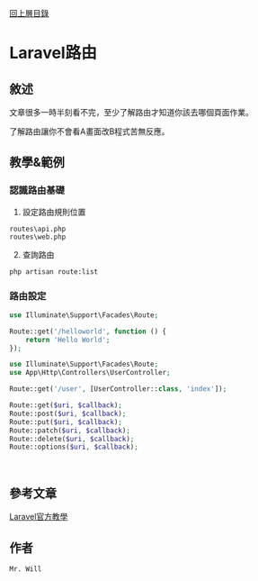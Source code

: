 [回上層目錄](../README.md)

# Laravel路由

## **敘述**
文章很多一時半刻看不完，至少了解路由才知道你該去哪個頁面作業。

了解路由讓你不會看A畫面改B程式苦無反應。

## **教學&範例**

### 認識路由基礎
1. 設定路由規則位置
```
routes\api.php
routes\web.php
```

2. 查詢路由
```
php artisan route:list
```

### 路由設定
```php
use Illuminate\Support\Facades\Route;

Route::get('/helloworld', function () {
    return 'Hello World';
});
```

```php
use Illuminate\Support\Facades\Route;
use App\Http\Controllers\UserController;

Route::get('/user', [UserController::class, 'index']);
```

```php
Route::get($uri, $callback);
Route::post($uri, $callback);
Route::put($uri, $callback);
Route::patch($uri, $callback);
Route::delete($uri, $callback);
Route::options($uri, $callback);
```

```php
```

```php
```


## **參考文章**
[Laravel官方教學](https://laravel.com/docs/8.x/routing)

## **作者**
`Mr. Will`
